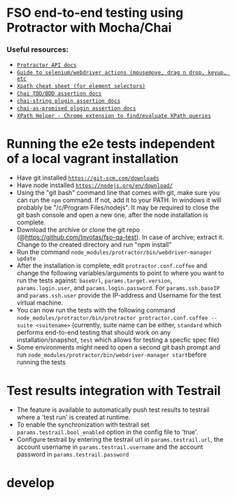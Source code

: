 # FSO end-to-end testing using Protractor with Mocha/Chai

### Useful resources:

- [`Protractor API docs`](http://www.protractortest.org/#/api)
- [`Guide to selenium/webdriver actions (mousemove, drag n drop, keyup, etc`](http://seleniumhq.github.io/selenium/docs/api/javascript/module/selenium-webdriver/lib/actions_exports_ActionSequence.html)
- [`Xpath cheat sheet (for element selectors)`](http://ricostacruz.com/cheatsheets/xpath.html)
- [`Chai TDD/BDD assertion docs`](http://chaijs.com/api/bdd/)
- [`chai-string plugin assertion docs`](http://chaijs.com/plugins/chai-string/)
- [`chai-as-promised plugin assertion docs`](http://chaijs.com/plugins/chai-as-promised/)
- [`XPath Helper - Chrome extension to find/evaluate XPath queries`](https://chrome.google.com/webstore/detail/xpath-helper/hgimnogjllphhhkhlmebbmlgjoejdpjl)

# Running the e2e tests independent of a local vagrant installation

- Have git installed [`https://git-scm.com/downloads`](https://git-scm.com/downloads)
- Have node installed [`https://nodejs.org/en/download/`](https://nodejs.org/en/download/)
- Using the "git bash" command line that comes with git, make sure you can run the `npm` command.  If not, add it to your PATH. In windows it will probably be "/c/Program Files/nodejs". It may be required to close the git bash console and open a new one,  after the node installation is complete.
- Download the archive or clone the git repo (@https://github.com/Invotas/fso-qa-test). In case of archive; extract it. Change to the created directory and run "npm install"
- Run the command `node_modules/protractor/bin/webdriver-manager update`
- After the installation is complete, edit `protractor.conf.coffee` and change the following variables/arguments to point to where you want to run the tests against: `baseUrl`, `params.target.version`, `params.login.user`, and `params.login.password`. For `params.ssh.baseIP` and `params.ssh.user` provide the IP-address and Username for the test virtual machine.
- You can now run the tests with the following command `node_modules/protractor/bin/protractor protractor.conf.coffee --suite <suitename>`  (currently, suite name can be either, `standard` which performs end-to-end testing that should work on any installation/snapshot, `test` which allows for testing a specfic spec file)
- Some environments might need to open a second git bash prompt and run `node_modules/protractor/bin/webdriver-manager start`before running the tests

# Test results integration with Testrail
- The feature is available to automatically push test results to testrail where a 'test run' is created at runtime.
- To enable the synchronization with testrail set `params.testrail.bool_enabled` option in the config file to 'true'.
- Configure testrail by entering the testrail url in `params.testrail.url`, the account username in `params.testrail.username`
  and the account password in `params.testrail.password`
# develop
